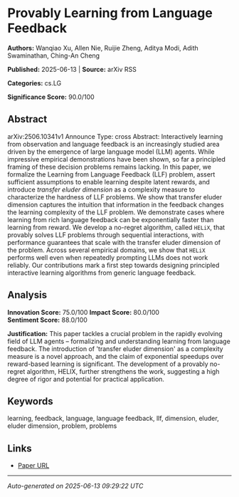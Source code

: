 # Provably Learning from Language Feedback

**Authors:** Wanqiao Xu, Allen Nie, Ruijie Zheng, Aditya Modi, Adith Swaminathan, Ching-An Cheng

**Published:** 2025-06-13 | **Source:** arXiv RSS

**Categories:** cs.LG

**Significance Score:** 90.0/100

## Abstract

arXiv:2506.10341v1 Announce Type: cross 
Abstract: Interactively learning from observation and language feedback is an increasingly studied area driven by the emergence of large language model (LLM) agents. While impressive empirical demonstrations have been shown, so far a principled framing of these decision problems remains lacking. In this paper, we formalize the Learning from Language Feedback (LLF) problem, assert sufficient assumptions to enable learning despite latent rewards, and introduce $\textit{transfer eluder dimension}$ as a complexity measure to characterize the hardness of LLF problems. We show that transfer eluder dimension captures the intuition that information in the feedback changes the learning complexity of the LLF problem. We demonstrate cases where learning from rich language feedback can be exponentially faster than learning from reward. We develop a no-regret algorithm, called $\texttt{HELiX}$, that provably solves LLF problems through sequential interactions, with performance guarantees that scale with the transfer eluder dimension of the problem. Across several empirical domains, we show that $\texttt{HELiX}$ performs well even when repeatedly prompting LLMs does not work reliably. Our contributions mark a first step towards designing principled interactive learning algorithms from generic language feedback.

## Analysis

**Innovation Score:** 75.0/100
**Impact Score:** 80.0/100  
**Sentiment Score:** 88.0/100

**Justification:** This paper tackles a crucial problem in the rapidly evolving field of LLM agents – formalizing and understanding learning from language feedback. The introduction of 'transfer eluder dimension' as a complexity measure is a novel approach, and the claim of exponential speedups over reward-based learning is significant. The development of a provably no-regret algorithm, HELIX, further strengthens the work, suggesting a high degree of rigor and potential for practical application.

## Keywords

learning, feedback, language, language feedback, llf, dimension, eluder, eluder dimension, problem, problems

## Links

- [Paper URL](https://arxiv.org/abs/2506.10341)

---
*Auto-generated on 2025-06-13 09:29:22 UTC*

